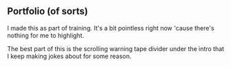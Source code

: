 ## Portfolio (of sorts)
I made this as part of training. It's a bit pointless right now 'cause there's nothing for me to highlight.

The best part of this is the scrolling warning tape divider under the intro that I keep making jokes about
for some reason.
